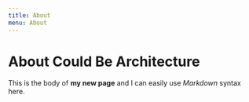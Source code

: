 ```yaml
---
title: About
menu: About
---
```

# About Could Be Architecture

This is the body of **my new page** and I can easily use _Markdown_ syntax here.